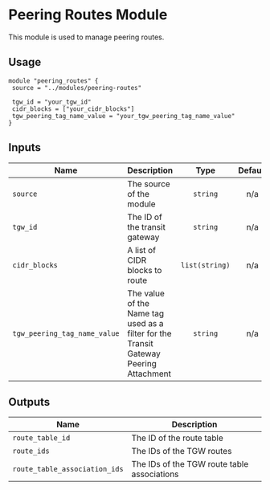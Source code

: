  # Peering Routes Module

 This module is used to manage peering routes.

 ## Usage

 ```hcl
 module "peering_routes" {
  source = "../modules/peering-routes"

  tgw_id = "your_tgw_id"
  cidr_blocks = ["your_cidr_blocks"]
  tgw_peering_tag_name_value = "your_tgw_peering_tag_name_value"
}
 ```

## Inputs

| Name                         | Description                                                                           |      Type      | Default | Required |
| ---------------------------- | ------------------------------------------------------------------------------------- | :------------: | :-----: | :------: |
| `source`                     | The source of the module                                                              |    `string`    |   n/a   |   yes    |
| `tgw_id`                     | The ID of the transit gateway                                                         |    `string`    |   n/a   |   yes    |
| `cidr_blocks`                | A list of CIDR blocks to route                                                        | `list(string)` |   n/a   |   yes    |
| `tgw_peering_tag_name_value` | The value of the Name tag used as a filter for the Transit Gateway Peering Attachment |    `string`    |   n/a   |   yes    |

## Outputs

| Name                          | Description                                 |
| ----------------------------- | ------------------------------------------- |
| `route_table_id`              | The ID of the route table                   |
| `route_ids`                   | The IDs of the TGW routes                   |
| `route_table_association_ids` | The IDs of the TGW route table associations |
